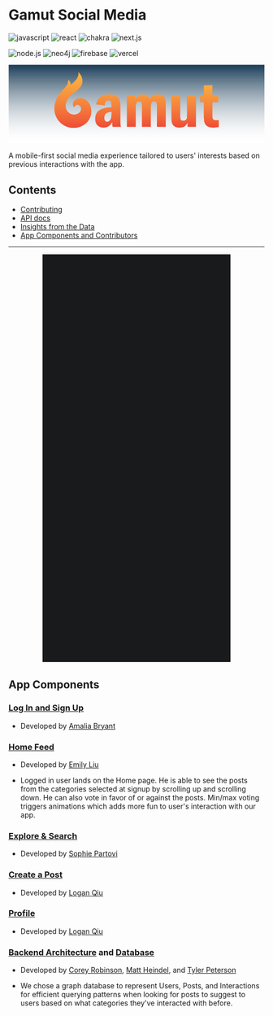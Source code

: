 # Gamut Social Media

![javascript](https://img.shields.io/badge/JavaScript-323330?style=for-the-badge&logo=javascript&logoColor=F7DF1E)
![react](https://img.shields.io/badge/React-20232A?style=for-the-badge&logo=react&logoColor=61DAFB)
![chakra](https://img.shields.io/badge/Chakra--UI-319795?style=for-the-badge&logo=chakra-ui&logoColor=white)
![next.js](https://img.shields.io/badge/next.js-000000?style=for-the-badge&logo=nextdotjs&logoColor=white)

![node.js](https://img.shields.io/badge/Node.js-339933?style=for-the-badge&logo=nodedotjs&logoColor=white)
![neo4j](https://img.shields.io/badge/Neo4j-018bff?style=for-the-badge&logo=neo4j&logoColor=white)
![firebase](https://img.shields.io/badge/firebase-ffca28?style=for-the-badge&logo=firebase&logoColor=black)
![vercel](https://img.shields.io/badge/Vercel-000000?style=for-the-badge&logo=vercel&logoColor=white)

![gamut banner](docs/img/gamut_banner.png)

A mobile-first social media experience tailored to users' interests based on previous interactions with the app.

## Contents

- [Contributing](CONTRIBUTING.md)
- [API docs](docs/API-guide.md)
- [Insights from the Data](docs/Learnings.md)
- [App Components and Contributors](#app-components)

---

<p align="center">
  <img alt="app demo" src="docs/img/demo.gif">
</p>

## App Components

### [Log In and Sign Up](components/login)

- Developed by [Amalia Bryant](https://github.com/cookieByte4130)

### [Home Feed](components/feed)

- Developed by [Emily Liu](https://github.com/yyliu11)

- Logged in user lands on the Home page. He is able to see the posts from the categories selected at signup by scrolling up and scrolling down. He can also vote in favor of or against the posts. Min/max voting triggers animations which adds more fun to user's interaction with our app.

### [Explore & Search](components/search)

- Developed by [Sophie Partovi](https://github.com/sadafpartovi)

### [Create a Post](components/new-post)

- Developed by [Logan Qiu](https://github.com/logan-qiu)

### [Profile](components/profile)

- Developed by [Logan Qiu](https://github.com/logan-qiu)

### [Backend Architecture](docs/API-guide.md) and [Database](docs/Learnings.md)

- Developed by [Corey Robinson](https://github.com/robin-son1), [Matt Heindel](https://github.com/matt-heindel), and [Tyler Peterson](https://github.com/tylerpetersen02)

- We chose a graph database to represent Users, Posts, and Interactions for efficient querying patterns when looking for posts to suggest to users based on what categories they've interacted with before.
